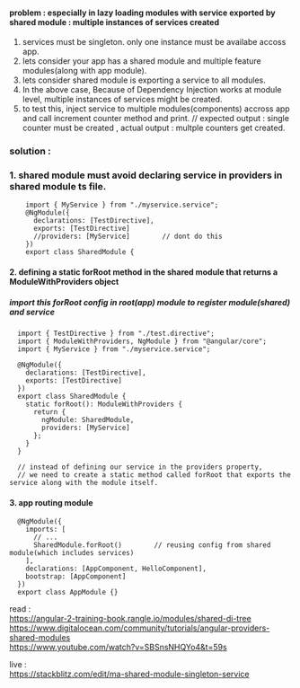#### problem  : especially in lazy loading modules with service exported by shared module : multiple instances of services created

1. services must be singleton. only one instance must be availabe accoss app.
2. lets consider your app has a shared module and multiple feature modules(along with app module).
3. lets consider shared module is exporting a service to all modules.
4. In the above case, Because of Dependency Injection works at module level, multiple instances of services might be created.
5. to test this, inject service to multiple modules(components) accross app and call increment counter method and print.
// expected output : single counter must be created , actual output : multple counters get created.

### solution : 
### 1. shared module must avoid declaring service in providers in shared module ts file.

        import { MyService } from "./myservice.service";
        @NgModule({
          declarations: [TestDirective],
          exports: [TestDirective]
          //providers: [MyService]        // dont do this
        })
        export class SharedModule {

#### 2. defining a static forRoot method in the shared module that returns a ModuleWithProviders object
##### import this forRoot config in root(app) module to register module(shared) and service 

      import { TestDirective } from "./test.directive";
      import { ModuleWithProviders, NgModule } from "@angular/core";
      import { MyService } from "./myservice.service";

      @NgModule({
        declarations: [TestDirective],
        exports: [TestDirective]     
      })
      export class SharedModule {
        static forRoot(): ModuleWithProviders {
          return {
            ngModule: SharedModule,
            providers: [MyService]
          };
        }
      }
      
      // instead of defining our service in the providers property, 
      // we need to create a static method called forRoot that exports the service along with the module itself.

#### 3.  app routing module

      @NgModule({
        imports: [
          // ...
          SharedModule.forRoot()        // reusing config from shared module(which includes services)
        ],
        declarations: [AppComponent, HelloComponent],
        bootstrap: [AppComponent]
      })
      export class AppModule {}

read :   
https://angular-2-training-book.rangle.io/modules/shared-di-tree  
https://www.digitalocean.com/community/tutorials/angular-providers-shared-modules  
https://www.youtube.com/watch?v=SBSnsNHQYo4&t=59s  

live :   
https://stackblitz.com/edit/ma-shared-module-singleton-service
